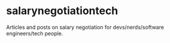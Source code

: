 # salarynegotiationtech
Articles and posts on salary negotiation for devs/nerds/software engineers/tech people.
